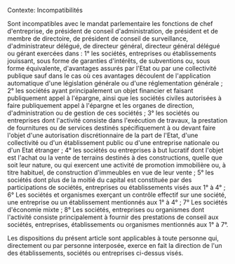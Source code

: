 Contexte: Incompatibilités

Sont incompatibles avec le mandat parlementaire les fonctions de chef d'entreprise, de président de conseil d'administration, de président et de membre de directoire, de président de conseil de surveillance, d'administrateur délégué, de directeur général, directeur général délégué ou gérant exercées dans : 1° les sociétés, entreprises ou établissements jouissant, sous forme de garanties d'intérêts, de subventions ou, sous forme équivalente, d'avantages assurés par l'Etat ou par une collectivité publique sauf dans le cas où ces avantages découlent de l'application automatique d'une législation générale ou d'une réglementation générale ; 2° les sociétés ayant principalement un objet financier et faisant publiquement appel à l'épargne, ainsi que les sociétés civiles autorisées à faire publiquement appel à l'épargne et les organes de direction, d'administration ou de gestion de ces sociétés ; 3° les sociétés ou entreprises dont l'activité consiste dans l'exécution de travaux, la prestation de fournitures ou de services destinés spécifiquement à ou devant faire l'objet d'une autorisation discrétionnaire de la part de l'Etat, d'une collectivité ou d'un établissement public ou d'une entreprise nationale ou d'un Etat étranger ; 4° les sociétés ou entreprises à but lucratif dont l'objet est l'achat ou la vente de terrains destinés à des constructions, quelle que soit leur nature, ou qui exercent une activité de promotion immobilière ou, à titre habituel, de construction d'immeubles en vue de leur vente ; 5° les sociétés dont plus de la moitié du capital est constituée par des participations de sociétés, entreprises ou établissements visés aux 1° à 4° ; 6° Les sociétés et organismes exerçant un contrôle effectif sur une société, une entreprise ou un établissement mentionnés aux 1° à 4° ; 7° Les sociétés d'économie mixte ; 8° Les sociétés, entreprises ou organismes dont l'activité consiste principalement à fournir des prestations de conseil aux sociétés, entreprises, établissements ou organismes mentionnés aux 1° à 7°.

Les dispositions du présent article sont applicables à toute personne qui, directement ou par personne interposée, exerce en fait la direction de l'un des établissements, sociétés ou entreprises ci-dessus visés.